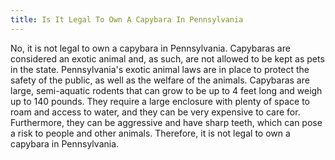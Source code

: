 ```yaml
---
title: Is It Legal To Own A Capybara In Pennsylvania
---
```


No, it is not legal to own a capybara in Pennsylvania. Capybaras are considered an exotic animal and, as such, are not allowed to be kept as pets in the state. Pennsylvania's exotic animal laws are in place to protect the safety of the public, as well as the welfare of the animals. Capybaras are large, semi-aquatic rodents that can grow to be up to 4 feet long and weigh up to 140 pounds. They require a large enclosure with plenty of space to roam and access to water, and they can be very expensive to care for. Furthermore, they can be aggressive and have sharp teeth, which can pose a risk to people and other animals. Therefore, it is not legal to own a capybara in Pennsylvania.